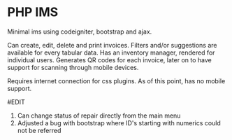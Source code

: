 # PHP IMS
Minimal ims using codeigniter, bootstrap and ajax.

Can create, edit, delete and print invoices. 
Filters and/or suggestions are available for every tabular data.
Has an inventory manager, rendered for individual users.
Generates QR codes for each invoice, later on to have support for scanning through mobile devices.

Requires internet connection for css plugins.
As of this point, has no mobile support.

#EDIT
1) Can change status of repair directly from the main menu
2) Adjusted a bug with bootstrap where ID's starting with numerics could not be referred 
